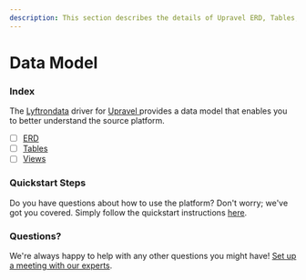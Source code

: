 ```yaml
---
description: This section describes the details of Upravel ERD, Tables, and Views.
---
```


# Data Model

### Index

The  [Lyftrondata](https://www.lyftrondata.com/) driver for [Upravel](https://www.lyftrondata.com/integration/upravel/)[ ](https://www.lyftrondata.com/integration/upravel/)provides a data model that enables you to better understand the source platform.

* [ ] [ERD](../../../marketing-analytics/upravel/data-model/erd.md)
* [ ] [Tables](../../../marketing-analytics/upravel/data-model/tables.md)
* [ ] [Views](../../../marketing-analytics/upravel/data-model/views.md)

### Quickstart Steps

Do you have questions about how to use the platform? Don't worry; we've got you covered. Simply follow the quickstart instructions [here](../../../../quickstart-steps.md).

### Questions? <a href="#questions" id="questions"></a>

We're always happy to help with any other questions you might have! [Set up a meeting with our experts](https://www.lyftrondata.com/book-a-meeting/).

